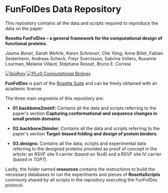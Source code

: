 # FunFolDes Data Repository

This repository contains all the data and scripts required to reproduce the data on the paper:

**Rosetta FunFolDes – a general framework for the computational design of functional proteins.**

*Jaume Bonet*, *Sarah Wehrle*, *Karen Schriever*, *Che Yang*, Anne Billet, Fabian Sesterhenn, Andreas Scheck, Freyr Sverrisson, Sabrina Vollers, Roxanne Lourman, Melanie Villard, Stéphane Rosset, Bruno E. Correia

[![bioRxiv](https://img.shields.io/badge/bioRxiv%20preprint-doi.org/10.1101/378976-blue.svg)](https://doi.org/10.1101/378976)
[![PLoS Computational Biology](https://img.shields.io/badge/PLoS%20Computational%20Biology-doi.org/10.1371/journal.pcbi.1006623-green.svg)](https://doi.org/10.1371/journal.pcbi.1006623)

**FunFolDes** is part of the [Rosetta Suite](https://www.rosettacommons.org/software) and can be freely obtained with an academic license.

The three main segments of this repository are:

* **01.backbone2motif:** Contains all the data and scripts referring to the paper's section **Capturing conformational and sequence changes in small protein domains**.

* **02.backbone2binder:** Contains all the data and scripts referring to the paper's section **Target-biased folding and design of protein binders**.

* **03.designs:** Contains all the data, scripts and experimental data referring to the designed proteins provided as proof of concept in the article: an RSVF site II carrier (based on *1kx8*) and a RSVF site IV carrier (based in *TOP7*).

Lastly, the folder named **resources** contains the instructions to build the necessary databases to run the experiments and pieces of **RosettaScripts** commonly shared by all scripts in the repository executing the FunFolDes protocol.
